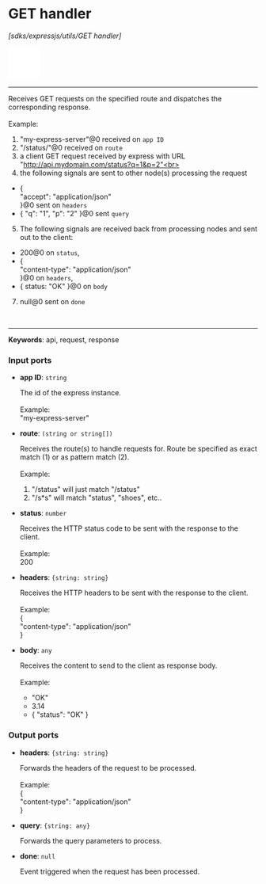 # GET handler

_[sdks/expressjs/utils/GET handler]_

![icon](</assets/icons/47baa0d3-adcc-4071-8ab3-768676771342.png>)

---

Receives GET requests on the specified route and dispatches the corresponding response.<br>
<br>
Example:<br>
1. "my-express-server"@0 received on `app ID`<br>
2. "/status/"@0 received on `route`<br>
3. a client GET request received by express with URL "http://api.mydomain.com/status?q=1&p=2"<br>
4. the following signals are sent to other node(s) processing the request<br>
- {<br>
 "accept": "application/json"<br>
}@0 sent on `headers`<br>
- { "q": "1", "p": "2" }@0 sent `query`<br>
5. The following signals are received back from processing nodes and sent out to the client:<br>
- 200@0 on `status`,<br>
- {<br>
    "content-type": "application/json" <br>
  }@0 on `headers`,<br>
- { status: "OK" }@0 on `body`<br>
7. null@0 sent on `done`<br>
<br>

---

__Keywords__: api, request, response

### Input ports

* __app ID__: ` string `

    The id of the express instance.<br>
    <br>
    Example: <br>
    "my-express-server"<br>


* __route__: ` (string or string[]) `

    Receives the route(s) to handle requests for. Route be specified as exact match (1) or as pattern match (2).<br>
    <br>
    Example:<br>
    1) "/status" will just match "/status"<br>
    2) "/s*s" will match "status", "shoes", etc..<br>


* __status__: ` number `

    Receives the HTTP status code to be sent with the response to the client.<br>
    <br>
    Example: <br>
    200<br>


* __headers__: ` {string: string} `

    Receives the HTTP headers to be sent with the response to the client.<br>
    <br>
    Example: <br>
    {<br>
      "content-type": "application/json"<br>
    }<br>


* __body__: ` any `

    Receives the content to send to the client as response body.<br>
    <br>
    Example:<br>
    - "OK"<br>
    - 3.14<br>
    - { "status": "OK" }<br>

### Output ports

* __headers__: ` {string: string} `

    Forwards  the headers of the request to be processed.<br>
    <br>
    Example: <br>
    {<br>
      "content-type": "application/json"<br>
    }<br>


* __query__: ` {string: any} `

    Forwards the query parameters to process.<br>


* __done__: ` null `

    Event triggered when the request has been processed.<br>


